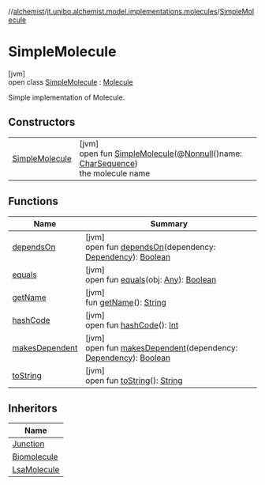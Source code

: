 //[alchemist](../../../index.md)/[it.unibo.alchemist.model.implementations.molecules](../index.md)/[SimpleMolecule](index.md)

# SimpleMolecule

[jvm]\
open class [SimpleMolecule](index.md) : [Molecule](../../it.unibo.alchemist.model.interfaces/-molecule/index.md)

Simple implementation of Molecule.

## Constructors

| | |
|---|---|
| [SimpleMolecule](-simple-molecule.md) | [jvm]<br>open fun [SimpleMolecule](-simple-molecule.md)(@[Nonnull](https://docs.oracle.com/javase/8/docs/api/javax/annotation/Nonnull.html)()name: [CharSequence](https://docs.oracle.com/javase/8/docs/api/java/lang/CharSequence.html))<br>the molecule name |

## Functions

| Name | Summary |
|---|---|
| [dependsOn](../../it.unibo.alchemist.model.interfaces/-dependency/depends-on.md) | [jvm]<br>open fun [dependsOn](../../it.unibo.alchemist.model.interfaces/-dependency/depends-on.md)(dependency: [Dependency](../../it.unibo.alchemist.model.interfaces/-dependency/index.md)): [Boolean](https://kotlinlang.org/api/latest/jvm/stdlib/kotlin/-boolean/index.html) |
| [equals](equals.md) | [jvm]<br>open fun [equals](equals.md)(obj: [Any](https://kotlinlang.org/api/latest/jvm/stdlib/kotlin/-any/index.html)): [Boolean](https://kotlinlang.org/api/latest/jvm/stdlib/kotlin/-boolean/index.html) |
| [getName](get-name.md) | [jvm]<br>fun [getName](get-name.md)(): [String](https://docs.oracle.com/javase/8/docs/api/java/lang/String.html) |
| [hashCode](hash-code.md) | [jvm]<br>open fun [hashCode](hash-code.md)(): [Int](https://kotlinlang.org/api/latest/jvm/stdlib/kotlin/-int/index.html) |
| [makesDependent](../../it.unibo.alchemist.model.interfaces/-dependency/makes-dependent.md) | [jvm]<br>open fun [makesDependent](../../it.unibo.alchemist.model.interfaces/-dependency/makes-dependent.md)(dependency: [Dependency](../../it.unibo.alchemist.model.interfaces/-dependency/index.md)): [Boolean](https://kotlinlang.org/api/latest/jvm/stdlib/kotlin/-boolean/index.html) |
| [toString](to-string.md) | [jvm]<br>open fun [toString](to-string.md)(): [String](https://docs.oracle.com/javase/8/docs/api/java/lang/String.html) |

## Inheritors

| Name |
|---|
| [Junction](../-junction/index.md) |
| [Biomolecule](../-biomolecule/index.md) |
| [LsaMolecule](../-lsa-molecule/index.md) |
